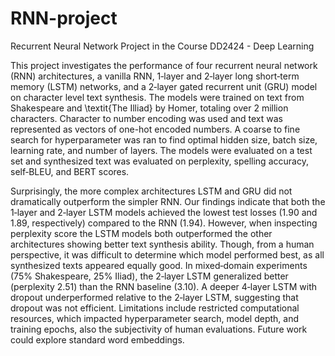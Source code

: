 # RNN-project
Recurrent Neural Network Project in the Course DD2424 - Deep Learning

This project investigates the performance of four recurrent neural network (RNN) architectures, a vanilla RNN, 1‑layer and 2‑layer long short‑term memory (LSTM) networks, and a 2‑layer gated recurrent unit (GRU) model on character level text synthesis. The models were trained on text from Shakespeare and \textit{The Illiad} by Homer, totaling over 2 million characters. Character to number encoding was used and text was represented as vectors of one-hot encoded numbers. A coarse to fine search for hyperparameter was ran to find optimal hidden size, batch size, learning rate, and number of layers. The models were  evaluated on a test set and synthesized text was evaluated on perplexity, spelling accuracy, self‑BLEU, and BERT scores. 

Surprisingly, the more complex architectures LSTM and GRU did not dramatically outperform the simpler RNN. Our findings indicate that both the 1‑layer and 2‑layer LSTM models achieved the lowest test losses (1.90 and 1.89, respectively) compared to the RNN (1.94). However, when inspecting perplexity score the LSTM models both outperformed the other architectures showing better text synthesis ability. Though, from a human perspective, it was difficult to determine which model performed best, as all synthesized texts appeared equally good. In mixed‑domain experiments (75\% Shakespeare, 25\% Iliad), the 2‑layer LSTM generalized better (perplexity 2.51) than the RNN baseline (3.10). A deeper 4‑layer LSTM with dropout underperformed relative to the 2‑layer LSTM, suggesting that dropout was not efficient. Limitations include restricted computational resources, which impacted hyperparameter search, model depth, and training epochs, also the subjectivity of human evaluations. Future work could explore standard word embeddings. 
